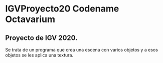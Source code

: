 # IGVProyecto20 Codename Octavarium
## Proyecto de IGV 2020.
Se trata de un programa que crea una escena con varios objetos y a esos objetos se les aplica una textura.
